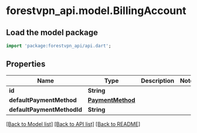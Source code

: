 # forestvpn_api.model.BillingAccount

## Load the model package
```dart
import 'package:forestvpn_api/api.dart';
```

## Properties
Name | Type | Description | Notes
------------ | ------------- | ------------- | -------------
**id** | **String** |  | 
**defaultPaymentMethod** | [**PaymentMethod**](PaymentMethod.md) |  | 
**defaultPaymentMethodId** | **String** |  | 

[[Back to Model list]](../README.md#documentation-for-models) [[Back to API list]](../README.md#documentation-for-api-endpoints) [[Back to README]](../README.md)


